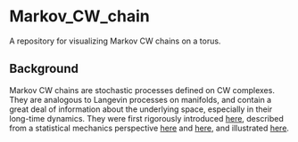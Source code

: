 # Markov_CW_chain

A repository for visualizing Markov CW chains on a torus. 

## Background

Markov CW chains are stochastic processes defined on CW complexes. They are
analogous to Langevin processes on manifolds, and contain a great deal of
information about the underlying space, especially in their long-time dynamics.
They were first rigorously introduced [here](https://arxiv.org/abs/1710.07995),
described from a statistical mechanics perspective
[here](https://arxiv.org/abs/1609.00336) and
[here](https://arxiv.org/abs/1609.00334), and illustrated
[here](https://mathusersguides.com/enchiridion-vol-2-2016-mike-catanzaro/).

## 
